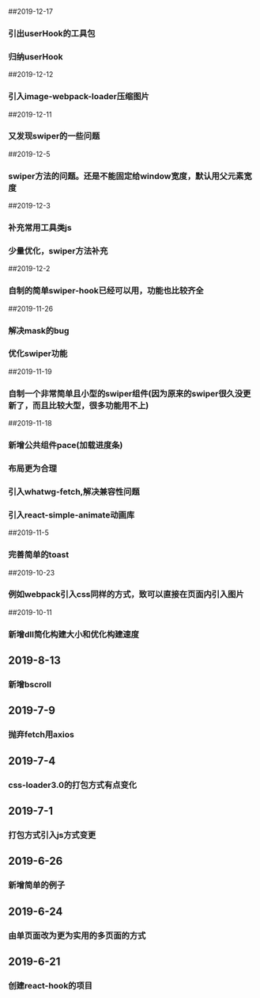 ##2019-12-17
### 引出userHook的工具包
### 归纳userHook

##2019-12-12
### 引入image-webpack-loader压缩图片

##2019-12-11
### 又发现swiper的一些问题

##2019-12-5
### swiper方法的问题。还是不能固定给window宽度，默认用父元素宽度

##2019-12-3
### 补充常用工具类js
### 少量优化，swiper方法补充

##2019-12-2
### 自制的简单swiper-hook已经可以用，功能也比较齐全

##2019-11-26
### 解决mask的bug
### 优化swiper功能

##2019-11-19
### 自制一个非常简单且小型的swiper组件(因为原来的swiper很久没更新了，而且比较大型，很多功能用不上)

##2019-11-18
### 新增公共组件pace(加载进度条)
### 布局更为合理
### 引入whatwg-fetch,解决兼容性问题
### 引入react-simple-animate动画库

##2019-11-5
### 完善简单的toast

##2019-10-23
### 例如webpack引入css同样的方式，致可以直接在页面内引入图片

##2019-10-11
### 新增dll简化构建大小和优化构建速度

## 2019-8-13
### 新增bscroll

## 2019-7-9
### 抛弃fetch用axios

## 2019-7-4
### css-loader3.0的打包方式有点变化

## 2019-7-1
### 打包方式引入js方式变更

## 2019-6-26
### 新增简单的例子

## 2019-6-24
### 由单页面改为更为实用的多页面的方式

## 2019-6-21
### 创建react-hook的项目
